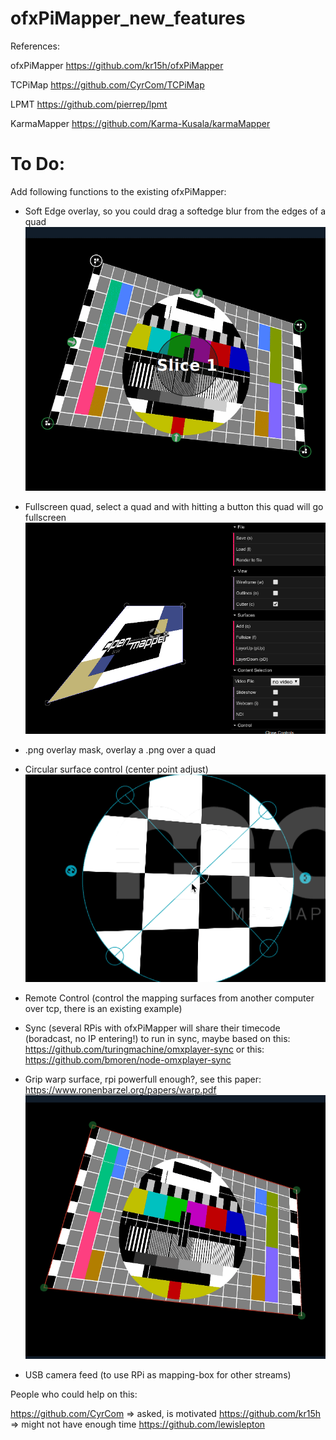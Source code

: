 # ofxPiMapper_new_features

References:

ofxPiMapper
https://github.com/kr15h/ofxPiMapper

TCPiMap
https://github.com/CyrCom/TCPiMap

LPMT
https://github.com/pierrep/lpmt

KarmaMapper
https://github.com/Karma-Kusala/karmaMapper


# To Do:

Add following functions to the existing ofxPiMapper:

- Soft Edge overlay, so you could drag a softedge blur from the edges of a quad
![](https://github.com/magdesign/ofxPiMapper_new_features/blob/master/softedge.gif?raw=true)
- Fullscreen quad, select a quad and with hitting a button this quad will go fullscreen
![](https://github.com/magdesign/ofxPiMapper_new_features/blob/master/fullscreen.gif?raw=true)
- .png overlay mask, overlay a .png over a quad

- Circular surface control (center point adjust)
![](https://github.com/magdesign/ofxPiMapper_new_features/blob/master/circular.gif?raw=true)
- Remote Control (control the mapping surfaces from another computer over tcp, there is an existing example)
- Sync (several RPis with ofxPiMapper will share their timecode (boradcast, no IP entering!) to run in sync, maybe based on this: https://github.com/turingmachine/omxplayer-sync or this: https://github.com/bmoren/node-omxplayer-sync
- Grip warp surface, rpi powerfull enough?, see this paper: https://www.ronenbarzel.org/papers/warp.pdf
![](https://github.com/magdesign/ofxPiMapper_new_features/blob/master/grid_warp.gif?raw=true)

- USB camera feed (to use RPi as mapping-box for other streams)


People who could help on this:

https://github.com/CyrCom  => asked, is motivated
https://github.com/kr15h => might not have enough time
https://github.com/lewislepton
